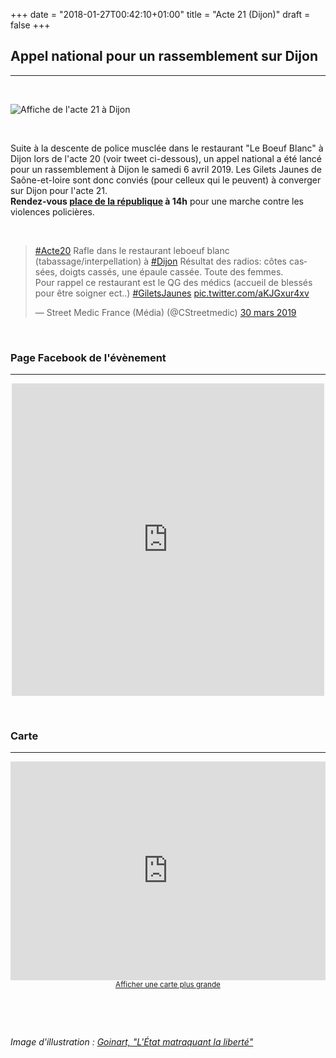 +++
date = "2018-01-27T00:42:10+01:00"
title = "Acte 21 (Dijon)"
draft = false
+++



## **Appel national pour un rassemblement sur Dijon**
---  

&nbsp;
&nbsp;
&nbsp;  

![Affiche de l'acte 21 à Dijon](/img/acte-21-dijon.jpg "Acte 21 Dijon")  

&nbsp;
&nbsp;
&nbsp;  


Suite à la descente de police musclée dans le restaurant "Le Boeuf Blanc" à Dijon lors de l'acte 20 (voir tweet ci-dessous), un appel national a été lancé pour un rassemblement à Dijon le samedi 6 avril 2019. Les Gilets Jaunes de Saône-et-loire sont donc conviés (pour celleux qui le peuvent) à converger sur Dijon pour l'acte 21.  
**Rendez-vous [place de la république](https://www.openstreetmap.org/?mlat=47.32670&mlon=5.04467#map=18/47.32670/5.04467) à 14h** pour une marche contre les violences policières.  



&nbsp;
&nbsp;
&nbsp;  

<div style="witdh: 100px; margin: auto;">
   <blockquote class="twitter-tweet tw-align-center" data-lang="fr"><p lang="fr" dir="ltr"><a href="https://twitter.com/hashtag/Acte20?src=hash&amp;ref_src=twsrc%5Etfw">#Acte20</a> Rafle dans le restaurant leboeuf blanc (tabassage/interpellation) à <a href="https://twitter.com/hashtag/Dijon?src=hash&amp;ref_src=twsrc%5Etfw">#Dijon</a> Résultat des radios: côtes cassées, doigts cassés, une épaule cassée. Toute des femmes.<br>Pour rappel ce restaurant est le QG des médics (accueil de blessés pour être soigner ect..) <a href="https://twitter.com/hashtag/GiletsJaunes?src=hash&amp;ref_src=twsrc%5Etfw">#GiletsJaunes</a> <a href="https://t.co/aKJGxur4xv">pic.twitter.com/aKJGxur4xv</a></p>&mdash; Street Medic France (Média) (@CStreetmedic) <a href="https://twitter.com/CStreetmedic/status/1112130347188277250?ref_src=twsrc%5Etfw">30 mars 2019</a></blockquote>
   <script async src="https://platform.twitter.com/widgets.js" charset="utf-8"></script>
</div>  

&nbsp;
&nbsp;
&nbsp;  


### **Page Facebook de l'évènement**
---  
  

<div style="max-witdh: 90%; margin: auto; text-align: center;">
   <iframe height="500px" width="500px;" style="height: 500px; align: center;" src="https://www.facebook.com/plugins/post.php?href=https%3A%2F%2Fwww.facebook.com%2Fgj.lemagny%2Fposts%2F124954605325547" style="border:none;overflow:hidden" scrolling="no" frameborder="0" allowTransparency="true" allow="encrypted-media">
   </iframe>
</div>

&nbsp;
&nbsp;
&nbsp;  



### **Carte**
---  
  
<div class="osm_map" style="max-width: 100%; text-align: center;">
   <iframe height="350" style="height: 350; width: 100%; align: center" frameborder="0" scrolling="no" marginheight="0" marginwidth="0" src="https://www.openstreetmap.org/export/embed.html?bbox=5.042139887809754%2C47.3256832312714%2C5.0469785928726205%2C47.32777034839831&amp;layer=mapnik&amp;marker=47.32672680014328%2C5.0445592403411865" style="border: 1px solid black"></iframe><br/><small><a href="https://www.openstreetmap.org/?mlat=47.32673&amp;mlon=5.04456#map=18/47.32673/5.04456">Afficher une carte plus grande</a></small>
</div>  

&nbsp;
&nbsp;
&nbsp;  

&nbsp;
&nbsp;
&nbsp;  



*Image d'illustration : [Goinart, "L'État matraquant la liberté"](https://www.goinart.net/gallery/outside/?image=2602)*



